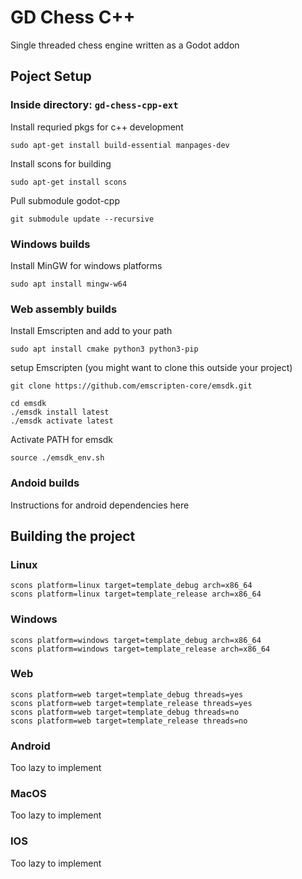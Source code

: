 # GD Chess C++

Single threaded chess engine written as a Godot addon

## Poject Setup

### Inside directory: `gd-chess-cpp-ext`

Install requried pkgs for c++ development

```shell
sudo apt-get install build-essential manpages-dev
```

Install scons for building

```shell
sudo apt-get install scons
```

Pull submodule godot-cpp

```shell
git submodule update --recursive
```

### Windows builds

Install MinGW for windows platforms

```shell
sudo apt install mingw-w64
```

### Web assembly builds

Install Emscripten and add to your path

```shell
sudo apt install cmake python3 python3-pip
```

setup Emscripten (you might want to clone this outside your project)

```shell
git clone https://github.com/emscripten-core/emsdk.git
```

```shell
cd emsdk
./emsdk install latest
./emsdk activate latest
```

Activate PATH for emsdk

```shell
source ./emsdk_env.sh
```

### Andoid builds

Instructions for android dependencies here

## Building the project

### Linux

```shell
scons platform=linux target=template_debug arch=x86_64
scons platform=linux target=template_release arch=x86_64
```

### Windows

```shell
scons platform=windows target=template_debug arch=x86_64
scons platform=windows target=template_release arch=x86_64
```

### Web

```shell
scons platform=web target=template_debug threads=yes
scons platform=web target=template_release threads=yes
scons platform=web target=template_debug threads=no
scons platform=web target=template_release threads=no
```

### Android

Too lazy to implement

### MacOS

Too lazy to implement

### IOS

Too lazy to implement
